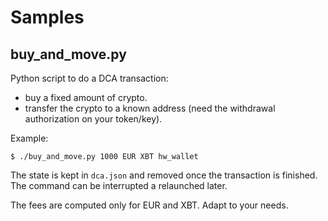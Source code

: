 # Samples

## buy\_and\_move.py

Python script to do a DCA transaction:

- buy a fixed amount of crypto.
- transfer the crypto to a known address (need the withdrawal
  authorization on your token/key).

Example:
```
$ ./buy_and_move.py 1000 EUR XBT hw_wallet
```

The state is kept in `dca.json` and removed once the transaction is
finished. The command can be interrupted a relaunched later.

The fees are computed only for EUR and XBT. Adapt to your needs.
